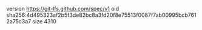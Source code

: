 version https://git-lfs.github.com/spec/v1
oid sha256:4d495323af2b5f3de82bc8a3fd20f8e75513f0087f7ab00995bcb7612a75c3a7
size 4310
